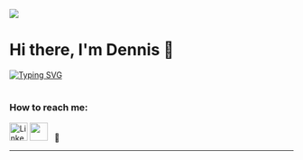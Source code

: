 ![](https://komarev.com/ghpvc/?username=yl14305&label=visitors)
# Hi there, I'm Dennis 👋

[![Typing SVG](https://readme-typing-svg.herokuapp.com?color=%237A3FFF&width=550&height=100&lines=%F0%9F%8E%A2A+Senior+Visualization+Engineer!!;%F0%9F%91%B7+Data+Engineer+at+heart%F0%9F%A4%A3;%F0%9F%8F%86+2024+Goals%3A+learn+cloud+tools;%F0%9F%8F%8A+Hobbies%3A+I+love+to+play+badminton+and+jog)](https://git.io/typing-svg)

#
### How to reach me:

[<img src="https://cdn-icons-png.flaticon.com/512/2504/2504923.png" alt="LinkedIn Profile" width="32"/>]([https://www.linkedin.com/in/nano~streaming-io-v1])
[<img src="https://cdn-icons-png.flaticon.com/512/732/732200.png" width="32"/>]([mailto:yl.dennis@protonmail.ch?subject=[GitHub]])
&nbsp;
📧 [](mailto:yl.dennis@protonmail.ch?subject=[GitHub])
<br />


---
